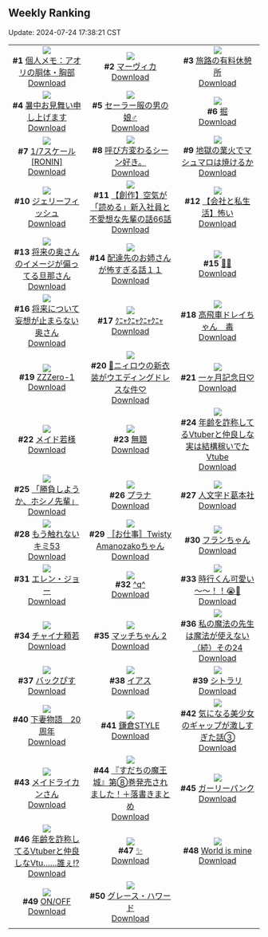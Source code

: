 ## Weekly Ranking
Update: 2024-07-24 17:38:21 CST

|      |      |      |
| :----: | :----: | :----: |
| ![](https://i.pixiv.re/c/240x480/img-master/img/2024/07/18/06/00/10/120630717_p0_master1200.jpg)<br>**#1** [個人メモ：アオリの胴体・胸部](https://www.pixiv.net/artworks/120630717)<br>[Download](https://i.pixiv.re/img-original/img/2024/07/18/06/00/10/120630717_p0.jpg) | ![](https://i.pixiv.re/c/240x480/img-master/img/2024/07/18/00/00/22/120624749_p0_master1200.jpg)<br>**#2** [マーヴィカ](https://www.pixiv.net/artworks/120624749)<br>[Download](https://i.pixiv.re/img-original/img/2024/07/18/00/00/22/120624749_p0.jpg) | ![](https://i.pixiv.re/c/240x480/img-master/img/2024/07/19/07/30/01/120658373_p0_master1200.jpg)<br>**#3** [旅路の有料休憩所](https://www.pixiv.net/artworks/120658373)<br>[Download](https://i.pixiv.re/img-original/img/2024/07/19/07/30/01/120658373_p0.jpg) |
| ![](https://i.pixiv.re/c/240x480/img-master/img/2024/07/17/00/00/40/120597983_p0_master1200.jpg)<br>**#4** [暑中お見舞い申し上げます](https://www.pixiv.net/artworks/120597983)<br>[Download](https://i.pixiv.re/img-original/img/2024/07/17/00/00/40/120597983_p0.jpg) | ![](https://i.pixiv.re/c/240x480/img-master/img/2024/07/18/11/54/20/120635002_p0_master1200.jpg)<br>**#5** [セーラー服の男の娘♂](https://www.pixiv.net/artworks/120635002)<br>[Download](https://i.pixiv.re/img-original/img/2024/07/18/11/54/20/120635002_p0.png) | ![](https://i.pixiv.re/c/240x480/img-master/img/2024/07/17/00/03/24/120598264_p0_master1200.jpg)<br>**#6** [掘](https://www.pixiv.net/artworks/120598264)<br>[Download](https://i.pixiv.re/img-original/img/2024/07/17/00/03/24/120598264_p0.png) |
| ![](https://i.pixiv.re/c/240x480/img-master/img/2024/07/17/04/24/28/120602991_p0_master1200.jpg)<br>**#7** [1/7スケール[RONIN]](https://www.pixiv.net/artworks/120602991)<br>[Download](https://i.pixiv.re/img-original/img/2024/07/17/04/24/28/120602991_p0.jpg) | ![](https://i.pixiv.re/c/240x480/img-master/img/2024/07/18/06/48/21/120631090_p0_master1200.jpg)<br>**#8** [呼び方変わるシーン好き。](https://www.pixiv.net/artworks/120631090)<br>[Download](https://i.pixiv.re/img-original/img/2024/07/18/06/48/21/120631090_p0.jpg) | ![](https://i.pixiv.re/c/240x480/img-master/img/2024/07/17/21/23/38/120619703_p0_master1200.jpg)<br>**#9** [地獄の業火でマシュマロは焼けるか](https://www.pixiv.net/artworks/120619703)<br>[Download](https://i.pixiv.re/img-original/img/2024/07/17/21/23/38/120619703_p0.jpg) |
| ![](https://i.pixiv.re/c/240x480/img-master/img/2024/07/18/20/30/05/120644799_p0_master1200.jpg)<br>**#10** [ジェリーフィッシュ](https://www.pixiv.net/artworks/120644799)<br>[Download](https://i.pixiv.re/img-original/img/2024/07/18/20/30/05/120644799_p0.png) | ![](https://i.pixiv.re/c/240x480/img-master/img/2024/07/18/18/07/12/120641272_p0_master1200.jpg)<br>**#11** [【創作】空気が「読める」新入社員と不愛想な先輩の話66話](https://www.pixiv.net/artworks/120641272)<br>[Download](https://i.pixiv.re/img-original/img/2024/07/18/18/07/12/120641272_p0.jpg) | ![](https://i.pixiv.re/c/240x480/img-master/img/2024/07/19/12/00/12/120661725_p0_master1200.jpg)<br>**#12** [【会社と私生活】怖い](https://www.pixiv.net/artworks/120661725)<br>[Download](https://i.pixiv.re/img-original/img/2024/07/19/12/00/12/120661725_p0.jpg) |
| ![](https://i.pixiv.re/c/240x480/img-master/img/2024/07/18/00/28/02/120625211_p0_master1200.jpg)<br>**#13** [将来の奥さんのイメージが偏ってる旦那さん](https://www.pixiv.net/artworks/120625211)<br>[Download](https://i.pixiv.re/img-original/img/2024/07/18/00/28/02/120625211_p0.jpg) | ![](https://i.pixiv.re/c/240x480/img-master/img/2024/07/18/12/00/36/120635204_p0_master1200.jpg)<br>**#14** [配達先のお姉さんが怖すぎる話１１](https://www.pixiv.net/artworks/120635204)<br>[Download](https://i.pixiv.re/img-original/img/2024/07/18/12/00/36/120635204_p0.jpg) | ![](https://i.pixiv.re/c/240x480/img-master/img/2024/07/17/00/00/43/120597998_p0_master1200.jpg)<br>**#15** [😵‍💫](https://www.pixiv.net/artworks/120597998)<br>[Download](https://i.pixiv.re/img-original/img/2024/07/17/00/00/43/120597998_p0.jpg) |
| ![](https://i.pixiv.re/c/240x480/img-master/img/2024/07/17/00/01/06/120598064_p0_master1200.jpg)<br>**#16** [将来について妄想が止まらない奥さん](https://www.pixiv.net/artworks/120598064)<br>[Download](https://i.pixiv.re/img-original/img/2024/07/17/00/01/06/120598064_p0.jpg) | ![](https://i.pixiv.re/c/240x480/img-master/img/2024/07/18/23/46/02/120650909_master1200.jpg)<br>**#17** [ｸﾆｬｸﾆｬｸﾆｬｸﾆｬ](https://www.pixiv.net/artworks/120650909)<br>[Download](https://www.pixiv.net/artworks/120650909) | ![](https://i.pixiv.re/c/240x480/img-master/img/2024/07/18/09/11/00/120632866_p0_master1200.jpg)<br>**#18** [高飛車ドレイちゃん　毒](https://www.pixiv.net/artworks/120632866)<br>[Download](https://i.pixiv.re/img-original/img/2024/07/18/09/11/00/120632866_p0.png) |
| ![](https://i.pixiv.re/c/240x480/img-master/img/2024/07/17/19/20/16/120616171_p0_master1200.jpg)<br>**#19** [ZZZero-1](https://www.pixiv.net/artworks/120616171)<br>[Download](https://i.pixiv.re/img-original/img/2024/07/17/19/20/16/120616171_p0.png) | ![](https://i.pixiv.re/c/240x480/img-master/img/2024/07/18/00/01/03/120624882_p0_master1200.jpg)<br>**#20** [🙂ニィロウの新衣装がウエディングドレスな件♡](https://www.pixiv.net/artworks/120624882)<br>[Download](https://i.pixiv.re/img-original/img/2024/07/18/00/01/03/120624882_p0.jpg) | ![](https://i.pixiv.re/c/240x480/img-master/img/2024/07/18/00/00/44/120624840_p0_master1200.jpg)<br>**#21** [一ヶ月記念日♡](https://www.pixiv.net/artworks/120624840)<br>[Download](https://i.pixiv.re/img-original/img/2024/07/18/00/00/44/120624840_p0.jpg) |
| ![](https://i.pixiv.re/c/240x480/img-master/img/2024/07/17/00/22/38/120598936_p0_master1200.jpg)<br>**#22** [メイド若様](https://www.pixiv.net/artworks/120598936)<br>[Download](https://i.pixiv.re/img-original/img/2024/07/17/00/22/38/120598936_p0.jpg) | ![](https://i.pixiv.re/c/240x480/img-master/img/2024/07/18/21/00/59/120645705_p0_master1200.jpg)<br>**#23** [無題](https://www.pixiv.net/artworks/120645705)<br>[Download](https://i.pixiv.re/img-original/img/2024/07/18/21/00/59/120645705_p0.png) | ![](https://i.pixiv.re/c/240x480/img-master/img/2024/07/18/21/03/16/120645777_p0_master1200.jpg)<br>**#24** [年齢を詐称してるVtuberと仲良しな実は結構稼いでたVtube](https://www.pixiv.net/artworks/120645777)<br>[Download](https://i.pixiv.re/img-original/img/2024/07/18/21/03/16/120645777_p0.png) |
| ![](https://i.pixiv.re/c/240x480/img-master/img/2024/07/18/21/59/00/120647446_p0_master1200.jpg)<br>**#25** [「勝負しようか、ホシノ先輩」](https://www.pixiv.net/artworks/120647446)<br>[Download](https://i.pixiv.re/img-original/img/2024/07/18/21/59/00/120647446_p0.png) | ![](https://i.pixiv.re/c/240x480/img-master/img/2024/07/18/00/00/24/120624756_p0_master1200.jpg)<br>**#26** [プラナ](https://www.pixiv.net/artworks/120624756)<br>[Download](https://i.pixiv.re/img-original/img/2024/07/18/00/00/24/120624756_p0.jpg) | ![](https://i.pixiv.re/c/240x480/img-master/img/2024/07/17/00/10/48/120598552_p0_master1200.jpg)<br>**#27** [人文字ド葛本社](https://www.pixiv.net/artworks/120598552)<br>[Download](https://i.pixiv.re/img-original/img/2024/07/17/00/10/48/120598552_p0.jpg) |
| ![](https://i.pixiv.re/c/240x480/img-master/img/2024/07/18/22/10/08/120647906_p0_master1200.jpg)<br>**#28** [もう触れないキミ53](https://www.pixiv.net/artworks/120647906)<br>[Download](https://i.pixiv.re/img-original/img/2024/07/18/22/10/08/120647906_p0.jpg) | ![](https://i.pixiv.re/c/240x480/img-master/img/2024/07/18/03/09/54/120628989_p0_master1200.jpg)<br>**#29** [〚お仕事〛Twisty Amanozakoちゃん](https://www.pixiv.net/artworks/120628989)<br>[Download](https://i.pixiv.re/img-original/img/2024/07/18/03/09/54/120628989_p0.jpg) | ![](https://i.pixiv.re/c/240x480/img-master/img/2024/07/18/00/02/01/120624971_p0_master1200.jpg)<br>**#30** [フランちゃん](https://www.pixiv.net/artworks/120624971)<br>[Download](https://i.pixiv.re/img-original/img/2024/07/18/00/02/01/120624971_p0.png) |
| ![](https://i.pixiv.re/c/240x480/img-master/img/2024/07/18/18/27/23/120641712_p0_master1200.jpg)<br>**#31** [エレン・ジョー](https://www.pixiv.net/artworks/120641712)<br>[Download](https://i.pixiv.re/img-original/img/2024/07/18/18/27/23/120641712_p0.png) | ![](https://i.pixiv.re/c/240x480/img-master/img/2024/07/18/20/36/23/120644968_p0_master1200.jpg)<br>**#32** [^q^](https://www.pixiv.net/artworks/120644968)<br>[Download](https://i.pixiv.re/img-original/img/2024/07/18/20/36/23/120644968_p0.jpg) | ![](https://i.pixiv.re/c/240x480/img-master/img/2024/07/18/07/28/16/120631709_p0_master1200.jpg)<br>**#33** [時行くん可愛い～～！！😭👏](https://www.pixiv.net/artworks/120631709)<br>[Download](https://i.pixiv.re/img-original/img/2024/07/18/07/28/16/120631709_p0.jpg) |
| ![](https://i.pixiv.re/c/240x480/img-master/img/2024/07/18/00/52/08/120626504_p0_master1200.jpg)<br>**#34** [チャイナ頼若](https://www.pixiv.net/artworks/120626504)<br>[Download](https://i.pixiv.re/img-original/img/2024/07/18/00/52/08/120626504_p0.jpg) | ![](https://i.pixiv.re/c/240x480/img-master/img/2024/07/18/02/06/32/120627990_p0_master1200.jpg)<br>**#35** [マッチちゃん 2](https://www.pixiv.net/artworks/120627990)<br>[Download](https://i.pixiv.re/img-original/img/2024/07/18/02/06/32/120627990_p0.png) | ![](https://i.pixiv.re/c/240x480/img-master/img/2024/07/17/00/01/50/120598147_p0_master1200.jpg)<br>**#36** [私の魔法の先生は魔法が使えない（続）その24](https://www.pixiv.net/artworks/120598147)<br>[Download](https://i.pixiv.re/img-original/img/2024/07/17/00/01/50/120598147_p0.jpg) |
| ![](https://i.pixiv.re/c/240x480/img-master/img/2024/07/18/12/10/24/120635362_p0_master1200.jpg)<br>**#37** [バックぴす](https://www.pixiv.net/artworks/120635362)<br>[Download](https://i.pixiv.re/img-original/img/2024/07/18/12/10/24/120635362_p0.png) | ![](https://i.pixiv.re/c/240x480/img-master/img/2024/07/18/21/45/39/120647078_p0_master1200.jpg)<br>**#38** [イアス](https://www.pixiv.net/artworks/120647078)<br>[Download](https://i.pixiv.re/img-original/img/2024/07/18/21/45/39/120647078_p0.jpg) | ![](https://i.pixiv.re/c/240x480/img-master/img/2024/07/18/00/00/26/120624765_p0_master1200.jpg)<br>**#39** [シトラリ](https://www.pixiv.net/artworks/120624765)<br>[Download](https://i.pixiv.re/img-original/img/2024/07/18/00/00/26/120624765_p0.jpg) |
| ![](https://i.pixiv.re/c/240x480/img-master/img/2024/07/19/07/31/47/120658411_p0_master1200.jpg)<br>**#40** [下妻物語　20周年](https://www.pixiv.net/artworks/120658411)<br>[Download](https://i.pixiv.re/img-original/img/2024/07/19/07/31/47/120658411_p0.jpg) | ![](https://i.pixiv.re/c/240x480/img-master/img/2024/07/18/06/39/06/120631097_p0_master1200.jpg)<br>**#41** [鎌倉STYLE](https://www.pixiv.net/artworks/120631097)<br>[Download](https://i.pixiv.re/img-original/img/2024/07/18/06/39/06/120631097_p0.jpg) | ![](https://i.pixiv.re/c/240x480/img-master/img/2024/07/17/00/02/08/120598173_p0_master1200.jpg)<br>**#42** [気になる美少女のギャップが激しすぎた話③](https://www.pixiv.net/artworks/120598173)<br>[Download](https://i.pixiv.re/img-original/img/2024/07/17/00/02/08/120598173_p0.jpg) |
| ![](https://i.pixiv.re/c/240x480/img-master/img/2024/07/18/17/13/50/120640076_p0_master1200.jpg)<br>**#43** [メイドライカンさん](https://www.pixiv.net/artworks/120640076)<br>[Download](https://i.pixiv.re/img-original/img/2024/07/18/17/13/50/120640076_p0.jpg) | ![](https://i.pixiv.re/c/240x480/img-master/img/2024/07/18/00/03/16/120625056_p0_master1200.jpg)<br>**#44** [『すだちの魔王城』第⑧巻発売されました！＋落書きまとめ](https://www.pixiv.net/artworks/120625056)<br>[Download](https://i.pixiv.re/img-original/img/2024/07/18/00/03/16/120625056_p0.jpg) | ![](https://i.pixiv.re/c/240x480/img-master/img/2024/07/18/19/12/36/120642857_p0_master1200.jpg)<br>**#45** [ガーリーパンク](https://www.pixiv.net/artworks/120642857)<br>[Download](https://i.pixiv.re/img-original/img/2024/07/18/19/12/36/120642857_p0.png) |
| ![](https://i.pixiv.re/c/240x480/img-master/img/2024/07/17/21/10/58/120619317_p0_master1200.jpg)<br>**#46** [年齢を詐称してるVtuberと仲良しなVtu……誰ぇ!?](https://www.pixiv.net/artworks/120619317)<br>[Download](https://i.pixiv.re/img-original/img/2024/07/17/21/10/58/120619317_p0.png) | ![](https://i.pixiv.re/c/240x480/img-master/img/2024/07/18/02/43/42/120628621_p0_master1200.jpg)<br>**#47** [✨](https://www.pixiv.net/artworks/120628621)<br>[Download](https://i.pixiv.re/img-original/img/2024/07/18/02/43/42/120628621_p0.png) | ![](https://i.pixiv.re/c/240x480/img-master/img/2024/07/17/00/30/07/120599158_p0_master1200.jpg)<br>**#48** [World is mine](https://www.pixiv.net/artworks/120599158)<br>[Download](https://i.pixiv.re/img-original/img/2024/07/17/00/30/07/120599158_p0.jpg) |
| ![](https://i.pixiv.re/c/240x480/img-master/img/2024/07/18/07/40/42/120631859_p0_master1200.jpg)<br>**#49** [ON/OFF](https://www.pixiv.net/artworks/120631859)<br>[Download](https://i.pixiv.re/img-original/img/2024/07/18/07/40/42/120631859_p0.png) | ![](https://i.pixiv.re/c/240x480/img-master/img/2024/07/18/16/33/01/120639298_p0_master1200.jpg)<br>**#50** [グレース・ハワード](https://www.pixiv.net/artworks/120639298)<br>[Download](https://i.pixiv.re/img-original/img/2024/07/18/16/33/01/120639298_p0.jpg) |
|      |
